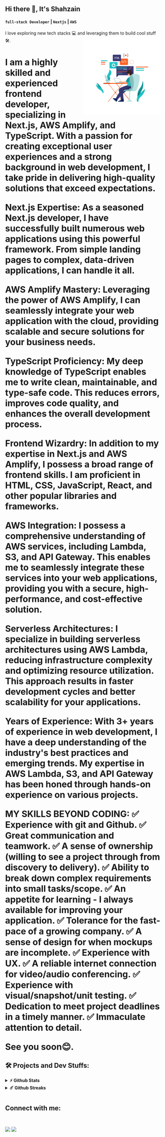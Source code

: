 ## Hi there 👋, It's **Shahzain**

#### `full-stack Developer` | `Nextjs` | `AWS`

I love exploring new tech stacks 💻 and leveraging them to build cool stuff 🛠️.
<img align="right" width="250" height="250" src="./software-developer.png">

<h1 />
  <p>
    I am a highly skilled and experienced frontend developer, specializing in Next.js, AWS Amplify, and TypeScript. With a passion for creating exceptional user experiences and a strong background in web development, I take pride in delivering high-quality solutions that exceed expectations.

Next.js Expertise: As a seasoned Next.js developer, I have successfully built numerous web applications using this powerful framework. From simple landing pages to complex, data-driven applications, I can handle it all.

AWS Amplify Mastery: Leveraging the power of AWS Amplify, I can seamlessly integrate your web application with the cloud, providing scalable and secure solutions for your business needs.

TypeScript Proficiency: My deep knowledge of TypeScript enables me to write clean, maintainable, and type-safe code. This reduces errors, improves code quality, and enhances the overall development process.

Frontend Wizardry: In addition to my expertise in Next.js and AWS Amplify, I possess a broad range of frontend skills. I am proficient in HTML, CSS, JavaScript, React, and other popular libraries and frameworks.

AWS Integration: I possess a comprehensive understanding of AWS services, including Lambda, S3, and API Gateway. This enables me to seamlessly integrate these services into your web applications, providing you with a secure, high-performance, and cost-effective solution.

Serverless Architectures: I specialize in building serverless architectures using AWS Lambda, reducing infrastructure complexity and optimizing resource utilization. This approach results in faster development cycles and better scalability for your applications.

Years of Experience: With 3+ years of experience in web development, I have a deep understanding of the industry's best practices and emerging trends. My expertise in AWS Lambda, S3, and API Gateway has been honed through hands-on experience on various projects.

MY SKILLS BEYOND CODING:
✅ Experience with git and Github.
✅ Great communication and teamwork.
✅ A sense of ownership (willing to see a project through from discovery to delivery).
✅ Ability to break down complex requirements into small tasks/scope.
✅ An appetite for learning - I always available for improving your application.
✅ Tolerance for the fast-pace of a growing company.
✅ A sense of design for when mockups are incomplete.
✅ Experience with UX.
✅ A reliable internet connection for video/audio conferencing.
✅ Experience with visual/snapshot/unit testing.
✅ Dedication to meet project deadlines in a timely manner.
✅ Immaculate attention to detail.

See you soon😊.
  </p>


## 🛠️ Projects and Dev Stuffs:

<details>	
  <summary><b>⚡ Github Stats</b></summary>

  <br />
  <img height="180em" src="https://github-readme-stats.vercel.app/api?username=shahzain-lab&show_icons=true&locale=en" alt="shahzain-lab" />
  <img height="180em" src="https://github-readme-stats.vercel.app/api/top-langs?username=shahzain-lab&show_icons=true&locale=en&layout=compact" alt="shahzain-lab"/>
</details>

<details>	
  <summary><b>☄️ Github Streaks</b></summary>

  <br />
  <img height="180em" src="https://github-readme-streak-stats.herokuapp.com/?user=shahzain-lab&" alt="shahzain-lab" />
</details>

<h1 />

<h2 align="left">Connect with me:</h2>
<br />
<p><a href="https://www.twitter.com/its_shahzain"><img src="https://img.shields.io/badge/twitter-%231DA1F2.svg?&style=for-the-badge&logo=twitter&logoColor=white" height=25></a> <a href="https://linkedin.com/in/syed-zainulabideen009900/"><img src="https://img.shields.io/badge/linkedin-%230077B5.svg?&style=for-the-badge&logo=linkedin&logoColor=white" height=25></a> </p>
